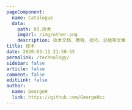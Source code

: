 ```yaml
---
pageComponent: 
  name: Catalogue
  data: 
    path: 03.技术
    imgUrl: /img/other.png
    description: 技术文档、教程、技巧、总结等文章
title: 技术
date: 2020-03-11 21:50:55
permalink: /technology/
sidebar: false
article: false
comment: false
editLink: false
author: 
  name: GeorgeH
  link: https://github.com/GeorgeHcc
---
```

